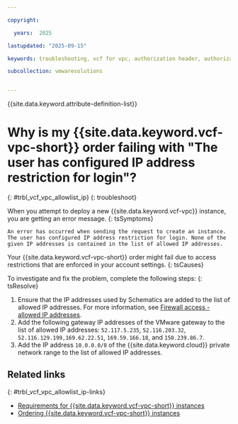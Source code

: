 ```yaml
---

copyright:

  years:  2025

lastupdated: "2025-09-15"

keywords: troubleshooting, vcf for vpc, authorization header, authorization error

subcollection: vmwaresolutions


---
```


{{site.data.keyword.attribute-definition-list}}

# Why is my {{site.data.keyword.vcf-vpc-short}} order failing with "The user has configured IP address restriction for login"?
{: #trbl_vcf_vpc_allowlist_ip}
{: troubleshoot}

When you attempt to deploy a new {{site.data.keyword.vcf-vpc}} instance, you are getting an error message.
{: tsSymptoms}

`An error has occurred when sending the request to create an instance. The user has configured IP address restriction for login. None of the given IP addresses is contained in the list of allowed IP addresses.`

Your {{site.data.keyword.vcf-vpc-short}} order might fail due to access restrictions that are enforced in your account settings.
{: tsCauses}

To investigate and fix the problem, complete the following steps:
{: tsResolve}

1. Ensure that the IP addresses used by Schematics are added to the list of allowed IP addresses. For more information, see [Firewall access - allowed IP addresses](/docs/schematics?topic=schematics-allowed-ipaddresses).
2. Add the following gateway IP addresses of the VMware gateway to the list of allowed IP addresses: `52.117.5.235`, `52.116.203.32`, `52.116.129.199,169.62.22.51`, `169.59.166.18`, and `150.239.86.7`.
3. Add the IP address `10.0.0.0/8` of the {{site.data.keyword.cloud}} private network range to the list of allowed IP addresses.

## Related links
{: #trbl_vcf_vpc_allowlist_ip-links}

* [Requirements for {{site.data.keyword.vcf-vpc-short}} instances](/docs/vmwaresolutions?topic=vmwaresolutions-vpc-vcf-order-req)
* [Ordering {{site.data.keyword.vcf-vpc-short}} instances](/docs/vmwaresolutions?topic=vmwaresolutions-vpc-vcf-ordering)
